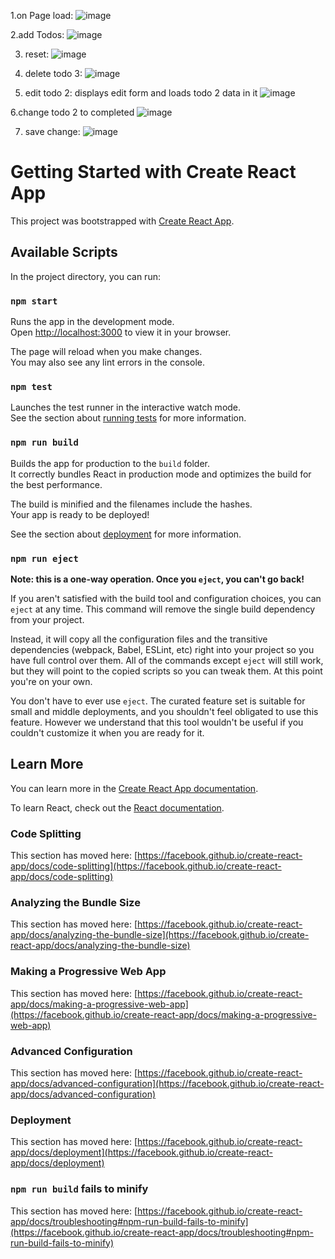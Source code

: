 1.on Page load:
![image](https://user-images.githubusercontent.com/92960836/223849162-1018eceb-d290-4cbf-8783-d9fb586d1045.png)

2.add Todos:
![image](https://user-images.githubusercontent.com/92960836/223849733-7016d6fc-966f-4977-a9d5-1467ddd2955b.png)

3. reset:
![image](https://user-images.githubusercontent.com/92960836/223849846-870f649e-f97e-4ba6-9310-10e4310ee775.png)

4. delete todo 3:
![image](https://user-images.githubusercontent.com/92960836/223849970-4799ec12-68d2-4089-a5b8-e5805f3daed7.png)

5. edit todo 2: displays edit form and loads todo 2 data in it
![image](https://user-images.githubusercontent.com/92960836/223850150-3660e550-bf8f-4d49-bf4b-4138b3bcdba2.png)

6.change todo 2 to completed
![image](https://user-images.githubusercontent.com/92960836/223850383-4abca1af-599b-4bc9-a41e-d564d3faf647.png)

7. save change:
![image](https://user-images.githubusercontent.com/92960836/223850494-cfa0c617-5d8a-472a-ad12-8feef2115cf3.png)


# Getting Started with Create React App

This project was bootstrapped with [Create React App](https://github.com/facebook/create-react-app).

## Available Scripts

In the project directory, you can run:

### `npm start`

Runs the app in the development mode.\
Open [http://localhost:3000](http://localhost:3000) to view it in your browser.

The page will reload when you make changes.\
You may also see any lint errors in the console.

### `npm test`

Launches the test runner in the interactive watch mode.\
See the section about [running tests](https://facebook.github.io/create-react-app/docs/running-tests) for more information.

### `npm run build`

Builds the app for production to the `build` folder.\
It correctly bundles React in production mode and optimizes the build for the best performance.

The build is minified and the filenames include the hashes.\
Your app is ready to be deployed!

See the section about [deployment](https://facebook.github.io/create-react-app/docs/deployment) for more information.

### `npm run eject`

**Note: this is a one-way operation. Once you `eject`, you can't go back!**

If you aren't satisfied with the build tool and configuration choices, you can `eject` at any time. This command will remove the single build dependency from your project.

Instead, it will copy all the configuration files and the transitive dependencies (webpack, Babel, ESLint, etc) right into your project so you have full control over them. All of the commands except `eject` will still work, but they will point to the copied scripts so you can tweak them. At this point you're on your own.

You don't have to ever use `eject`. The curated feature set is suitable for small and middle deployments, and you shouldn't feel obligated to use this feature. However we understand that this tool wouldn't be useful if you couldn't customize it when you are ready for it.

## Learn More

You can learn more in the [Create React App documentation](https://facebook.github.io/create-react-app/docs/getting-started).

To learn React, check out the [React documentation](https://reactjs.org/).

### Code Splitting

This section has moved here: [https://facebook.github.io/create-react-app/docs/code-splitting](https://facebook.github.io/create-react-app/docs/code-splitting)

### Analyzing the Bundle Size

This section has moved here: [https://facebook.github.io/create-react-app/docs/analyzing-the-bundle-size](https://facebook.github.io/create-react-app/docs/analyzing-the-bundle-size)

### Making a Progressive Web App

This section has moved here: [https://facebook.github.io/create-react-app/docs/making-a-progressive-web-app](https://facebook.github.io/create-react-app/docs/making-a-progressive-web-app)

### Advanced Configuration

This section has moved here: [https://facebook.github.io/create-react-app/docs/advanced-configuration](https://facebook.github.io/create-react-app/docs/advanced-configuration)

### Deployment

This section has moved here: [https://facebook.github.io/create-react-app/docs/deployment](https://facebook.github.io/create-react-app/docs/deployment)

### `npm run build` fails to minify

This section has moved here: [https://facebook.github.io/create-react-app/docs/troubleshooting#npm-run-build-fails-to-minify](https://facebook.github.io/create-react-app/docs/troubleshooting#npm-run-build-fails-to-minify)
